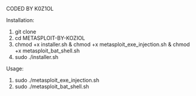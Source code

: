 CODED BY K0Z1OL

Installation:

1. git clone 
2. cd METASPLOIT-BY-KOZIOL
3. chmod +x installer.sh & chmod +x metasploit_exe_injection.sh & chmod +x metasploit_bat_shell.sh
4. sudo ./installer.sh


Usage:

1. sudo ./metasploit_exe_injection.sh
2. sudo ./metasploit_bat_shell.sh
